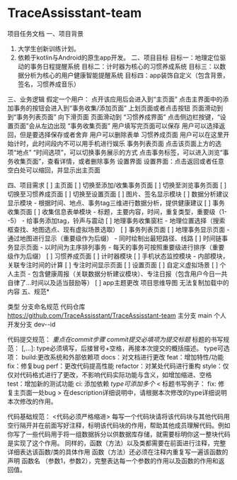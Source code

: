 # TraceAssisstant-team
项目任务文档
一、项目背景
1. 大学生创新训练计划。
2. 依赖于kotlin与Android的原生app开发。
二、项目目标
目标一：地理定位驱动的事务日程提醒系统
目标二：计时器为核心的习惯养成系统
目标三：以数据分析为核心的用户健康智能提醒系统
目标四：app装饰自定义（包含背景，签名，习惯养成音乐）

三、业务逻辑
假定一个用户：
点开该应用后会进入到“主页面”
点击主界面中的添加事务的按钮会进入到“事务收集/添加页面”
上划页面或者点击按钮 页面滑动到到“事务列表页面”
向下滑页面 页面滑动到 “习惯养成界面”
点击侧边栏按键，“设置页面”会从左边出现
“事务收集页面”
用户填写完页面可以保存
用户可以选择返回，但是要选择保存或者舍弃
用户可以删除表单
习惯养成页面
用户可以在这里开始计时，此时间段内不可以用手机进行娱乐
事务列表页面
点击该页面上方的选项“地点”  “时间选项”，可以切换事务展示的方式
点击事务标签，可以进入浏览“事务收集页面”，查看详情，或者删除事务
设置界面
设置界面：点击返回或者任意空白处可以缩回，并显示出主页面

四、项目需求
[ ] 主页面
  [ ] 切换至添加/收集事务页面
  [ ] 切换至浏览事务页面
  [ ] 切换至习惯养成页面
  [ ] 切换至设置页面
  [ ] 图片、签名显示模块
  [ ] 数据分析建议显示模块
    - 根据时间、地点、事务tag三维进行数据分析，提供健康建议
[ ] 事务收集页面
  [ ] 收集信息表单模块
    - 标题，主要内容，时间，重复类型，重要级（1--5）
    - 给事务添加tag，铃声与震动
  [ ] 地理事务收集窗栏
    - 地理位置选择（搜索框查找、地图选点、现有虚拟场景选取）
[ ] 事务列表页面
  [ ] 地理事务显示页面
    - 通过地图进行显示（重要级作为后缀）
    - 同时绘制出最短路径、线路
  [ ] 时间链事务显示页面
    - 以时间为主序排列事务
    - 每天的事务可按照重要级进行排序（重要级作为后缀）
[ ] 习惯养成页面
  [ ] 计时器模块
  [ ] 手机状态监控模块
    - 内部模块，关联专注时间的计算
  [ ] 专注时间显示页面
[ ] 设置页面
  [ ] 自定义虚拟场景
  [ ] 个人主页
    - 包含健康周报（关联数据分析建议模块）、专注日报（包含用户今日一共自律了...时间以及适当鼓励等）
  [ ] app主题更改
项目思维导图
无法复制加载中的内容
五、规范*

类型
分支命名规范
代码仓库
https://github.com/TraceAssisstant/TraceAssisstant-team
主分支
main
个人开发分支
dev--id

代码提交规范：
*重点在commit步骤*
*commit提交必填项为提交标题*
标题的书写规范： <type>[<type2>,<type3>...]: <subject>
type必须填写，后接冒号+空格，再接本次提交的概括描述。
type可选项：
build:更改系统和外部依赖项
docs：对文档进行更改
feat：增加特性/功能
fix：修复bug
perf：更改代码提高性能
refactor：对某处代码进行重构
style：仅仅对代码格式进行了更改，不影响代码实际功能与含义，如增加缩进、空格
test：增加新的测试功能
ci: 添加依赖
*type可添加多个*
< 标题书写例子： fix: 修复主页面一处bug >
在description详细说明中，请根据本次修改的type详细说明本次修改的作用。


代码基础规范：
<代码必须严格缩进>
每写一个代码块请将该代码块与其他代码用空行隔开并在前面写好注释，标明该代码块的作用，帮助其他成员理解代码。例如你写了一些代码用于将一组数据拆分以供数据库存储，就需要标明你这一整块代码是实现了这个作用。
同样的，函数（方法）以及类都需要在前面进行注释，完整详细表达该函数/类的具体作用
函数（方法）还必须在注释内重复写一遍该函数的声明  函数名 （参数1，参数2），完整表达每一个参数的作用以及函数的作用和返回值。